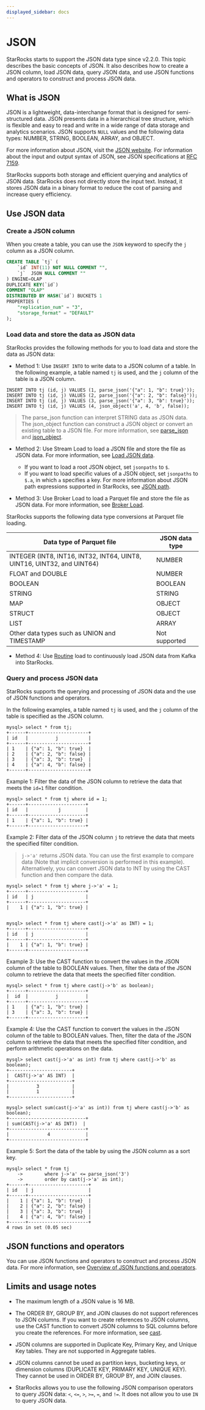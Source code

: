 ```yaml
---
displayed_sidebar: docs
---
```


# JSON

StarRocks starts to support the JSON data type since v2.2.0. This topic describes the basic concepts of JSON. It also describes how to create a JSON column, load JSON data, query JSON data, and use JSON functions and operators to construct and process JSON data.

## What is JSON

JSON is a lightweight, data-interchange format that is designed for semi-structured data. JSON presents data in a hierarchical tree structure, which is flexible and easy to read and write in a wide range of data storage and analytics scenarios. JSON supports `NULL` values and the following data types: NUMBER, STRING, BOOLEAN, ARRAY, and OBJECT.

For more information about JSON, visit the [JSON website](http://www.json.org/?spm=a2c63.p38356.0.0.50756b9fVEfwCd). For information about the input and output syntax of JSON, see JSON specifications at [RFC 7159](https://tools.ietf.org/html/rfc7159?spm=a2c63.p38356.0.0.14d26b9fcp7fcf#page-4).

StarRocks supports both storage and efficient querying and analytics of JSON data. StarRocks does not directly store the input text. Instead, it stores JSON data in a binary format to reduce the cost of parsing and increase query efficiency.

## Use JSON data

### Create a JSON column

When you create a table, you can use the `JSON` keyword to specify the `j` column as a JSON column.

```sql
CREATE TABLE `tj` (
    `id` INT(11) NOT NULL COMMENT "",
    `j`  JSON NULL COMMENT ""
) ENGINE=OLAP
DUPLICATE KEY(`id`)
COMMENT "OLAP"
DISTRIBUTED BY HASH(`id`) BUCKETS 1
PROPERTIES (
    "replication_num" = "3",
    "storage_format" = "DEFAULT"
);
```

### Load data and store the data as JSON data

StarRocks provides the following methods for you to load data and store the data as JSON data:

- Method 1: Use `INSERT INTO` to write data to a JSON column of a table. In the following example, a table named `tj` is used, and the `j` column of the table is a JSON column.

```plaintext
INSERT INTO tj (id, j) VALUES (1, parse_json('{"a": 1, "b": true}'));
INSERT INTO tj (id, j) VALUES (2, parse_json('{"a": 2, "b": false}'));
INSERT INTO tj (id, j) VALUES (3, parse_json('{"a": 3, "b": true}'));
INSERT INTO tj (id, j) VALUES (4, json_object('a', 4, 'b', false)); 
```

> The parse_json function can interpret STRING data as JSON data. The json_object function can construct a JSON object or convert an existing table to a JSON file. For more information, see [parse_json](../../sql-functions/json-functions/json-constructor-functions/parse_json.md) and [json_object](../../sql-functions/json-functions/json-constructor-functions/json_object.md).

- Method 2: Use Stream Load to load a JSON file and store the file as JSON data. For more information, see [Load JSON data](../../../loading/StreamLoad.md#load-json-data).

  - If you want to load a root JSON object, set `jsonpaths` to `$`.
  - If you want to load specific values of a JSON object, set `jsonpaths` to `$.a`, in which `a` specifies a key. For more information about JSON path expressions supported in StarRocks, see [JSON path](../../sql-functions/json-functions/overview-of-json-functions-and-operators.md#json-path-expressions).

- Method 3: Use Broker Load to load a Parquet file and store the file as JSON data. For more information, see [Broker Load](../../../loading/BrokerLoad.md).

StarRocks supports the following data type conversions at Parquet file loading.

| Data type of Parquet file                                    | JSON data type |
| ------------------------------------------------------------ | -------------- |
| INTEGER (INT8, INT16, INT32, INT64, UINT8, UINT16, UINT32, and UINT64) | NUMBER         |
| FLOAT and DOUBLE                                             | NUMBER         |
| BOOLEAN                                                      | BOOLEAN        |
| STRING                                                       | STRING         |
| MAP                                                          | OBJECT         |
| STRUCT                                                       | OBJECT         |
| LIST                                                         | ARRAY          |
| Other data types such as UNION and TIMESTAMP                 | Not supported  |

- Method 4: Use [Routine](../../../loading/RoutineLoad.md) load to continuously load JSON data from Kafka into StarRocks.

### Query and process JSON data

StarRocks supports the querying and processing of JSON data and the use of JSON functions and operators.

In the following examples, a table named `tj` is used, and the `j` column of the table is specified as the JSON column.

```plaintext
mysql> select * from tj;
+------+----------------------+
| id   |          j           |
+------+----------------------+
| 1    | {"a": 1, "b": true}  |
| 2    | {"a": 2, "b": false} |
| 3    | {"a": 3, "b": true}  |
| 4    | {"a": 4, "b": false} |
+------+----------------------+
```

Example 1: Filter the data of the JSON column to retrieve the data that meets the `id=1` filter condition.

```plaintext
mysql> select * from tj where id = 1;
+------+---------------------+
| id   |           j         |
+------+---------------------+
| 1    | {"a": 1, "b": true} |
+------+---------------------+
```

Example 2: Filter data of the JSON column `j` to retrieve the data that meets the specified filter condition.

> `j->'a'` returns JSON data. You can use the first example to compare data (Note that implicit conversion is performed in this example). Alternatively, you can convert JSON data to INT by using the CAST function and then compare the data.

```plaintext
mysql> select * from tj where j->'a' = 1;
+------+---------------------+
| id   | j                   |
+------+---------------------+
|    1 | {"a": 1, "b": true} |


mysql> select * from tj where cast(j->'a' as INT) = 1;
+------+---------------------+
| id   | j                   |
+------+---------------------+
|    1 | {"a": 1, "b": true} |
+------+---------------------+
```

Example 3: Use the CAST function to convert the values in the JSON column of the table to BOOLEAN values. Then, filter the data of the JSON column to retrieve the data that meets the specified filter condition.

```plaintext
mysql> select * from tj where cast(j->'b' as boolean);
+------+---------------------+
|  id  |          j          |
+------+---------------------+
| 1    | {"a": 1, "b": true} |
| 3    | {"a": 3, "b": true} |
+------+---------------------+
```

Example 4: Use the CAST function to convert the values in the JSON column of the table to BOOLEAN values. Then, filter the data of the JSON column to retrieve the data that meets the specified filter condition, and perform arithmetic operations on the data.

```plaintext
mysql> select cast(j->'a' as int) from tj where cast(j->'b' as boolean);
+-----------------------+
|  CAST(j->'a' AS INT)  |
+-----------------------+
|          3            |
|          1            |
+-----------------------+

mysql> select sum(cast(j->'a' as int)) from tj where cast(j->'b' as boolean);
+----------------------------+
| sum(CAST(j->'a' AS INT))  |
+----------------------------+
|              4             |
+----------------------------+
```

Example 5: Sort the data of the table by using the JSON column as a sort key.

```plaintext
mysql> select * from tj
    ->        where j->'a' <= parse_json('3')
    ->        order by cast(j->'a' as int);
+------+----------------------+
| id   | j                    |
+------+----------------------+
|    1 | {"a": 1, "b": true}  |
|    2 | {"a": 2, "b": false} |
|    3 | {"a": 3, "b": true}  |
|    4 | {"a": 4, "b": false} |
+------+----------------------+
4 rows in set (0.05 sec)
```

## JSON functions and operators

You can use JSON functions and operators to construct and process JSON data. For more information, see [Overview of JSON functions and operators](../../sql-functions/json-functions/overview-of-json-functions-and-operators.md).

## Limits and usage notes

- The maximum length of a JSON value is 16 MB.

- The ORDER BY, GROUP BY, and JOIN clauses do not support references to JSON columns. If you want to create references to JSON columns, use the CAST function to convert JSON columns to SQL columns before you create the references. For more information, see [cast](../../sql-functions/json-functions/json-query-and-processing-functions/cast.md).

- JSON columns are supported in Duplicate Key, Primary Key, and Unique Key tables. They are not supported in Aggregate tables.

- JSON columns cannot be used as partition keys, bucketing keys, or dimension columns (DUPLICATE KEY, PRIMARY KEY, UNIQUE KEY). They cannot be used in ORDER BY, GROUP BY, and JOIN clauses.

- StarRocks allows you to use the following JSON comparison operators to query JSON data: `<`, `<=`, `>`, `>=`, `=`, and `!=`. It does not allow you to use `IN` to query JSON data.
